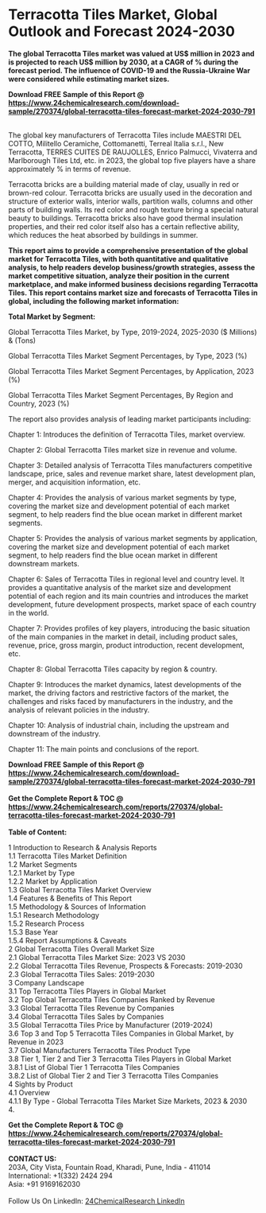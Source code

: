 <h1>Terracotta Tiles Market, Global Outlook and Forecast 2024-2030</h1><p><strong>The global Terracotta Tiles market was valued at US$ million in 2023 and is projected to reach US$ million by 2030, at a CAGR of % during the forecast period. The influence of COVID-19 and the Russia-Ukraine War were considered while estimating market sizes.</strong></p><p>
</p><p></p><div><b>Download FREE Sample of this Report @ 
            <a href="https://www.24chemicalresearch.com/download-sample/270374/global-terracotta-tiles-forecast-market-2024-2030-791">
            https://www.24chemicalresearch.com/download-sample/270374/global-terracotta-tiles-forecast-market-2024-2030-791</a></b></div><br><p>
The global key manufacturers of Terracotta Tiles include MAESTRI DEL COTTO, Militello Ceramiche, Cottomanetti, Terreal Italia s.r.l., New Terracotta, TERRES CUITES DE RAUJOLLES, Enrico Palmucci, Vivaterra and Marlborough Tiles Ltd, etc. in 2023, the global top five players have a share approximately % in terms of revenue.</p><p>
Terracotta bricks are a building material made of clay, usually in red or brown-red colour. Terracotta bricks are usually used in the decoration and structure of exterior walls, interior walls, partition walls, columns and other parts of building walls. Its red color and rough texture bring a special natural beauty to buildings. Terracotta bricks also have good thermal insulation properties, and their red color itself also has a certain reflective ability, which reduces the heat absorbed by buildings in summer.</p><p>
<strong>This report aims to provide a comprehensive presentation of the global market for Terracotta Tiles, with both quantitative and qualitative analysis, to help readers develop business/growth strategies, assess the market competitive situation, analyze their position in the current marketplace, and make informed business decisions regarding Terracotta Tiles. This report contains market size and forecasts of Terracotta Tiles in global, including the following market information:</strong></p><p>
</p><p>
<strong>Total Market by Segment:</strong></p><p>
Global Terracotta Tiles Market, by Type, 2019-2024, 2025-2030 ($ Millions) &amp; (Tons)</p><p>
Global Terracotta Tiles Market Segment Percentages, by Type, 2023 (%)</p><p>
</p><p>
Global Terracotta Tiles Market Segment Percentages, by Application, 2023 (%)</p><p>
</p><p>
Global Terracotta Tiles Market Segment Percentages, By Region and Country, 2023 (%)</p><p>
</p><p>
The report also provides analysis of leading market participants including:</p><p>
</p><p>
</p><p>
Chapter 1: Introduces the definition of Terracotta Tiles, market overview.</p><p>
Chapter 2: Global Terracotta Tiles market size in revenue and volume.</p><p>
Chapter 3: Detailed analysis of Terracotta Tiles manufacturers competitive landscape, price, sales and revenue market share, latest development plan, merger, and acquisition information, etc.</p><p>
Chapter 4: Provides the analysis of various market segments by type, covering the market size and development potential of each market segment, to help readers find the blue ocean market in different market segments.</p><p>
Chapter 5: Provides the analysis of various market segments by application, covering the market size and development potential of each market segment, to help readers find the blue ocean market in different downstream markets.</p><p>
Chapter 6: Sales of Terracotta Tiles in regional level and country level. It provides a quantitative analysis of the market size and development potential of each region and its main countries and introduces the market development, future development prospects, market space of each country in the world.</p><p>
Chapter 7: Provides profiles of key players, introducing the basic situation of the main companies in the market in detail, including product sales, revenue, price, gross margin, product introduction, recent development, etc.</p><p>
Chapter 8: Global Terracotta Tiles capacity by region &amp; country.</p><p>
Chapter 9: Introduces the market dynamics, latest developments of the market, the driving factors and restrictive factors of the market, the challenges and risks faced by manufacturers in the industry, and the analysis of relevant policies in the industry.</p><p>
Chapter 10: Analysis of industrial chain, including the upstream and downstream of the industry.</p><p>
Chapter 11: The main points and conclusions of the report.</p><div><b>Download FREE Sample of this Report @ 
            <a href="https://www.24chemicalresearch.com/download-sample/270374/global-terracotta-tiles-forecast-market-2024-2030-791">
            https://www.24chemicalresearch.com/download-sample/270374/global-terracotta-tiles-forecast-market-2024-2030-791</a></b></div><br><div><b>Get the Complete Report & TOC @ 
            <a href="https://www.24chemicalresearch.com/reports/270374/global-terracotta-tiles-forecast-market-2024-2030-791">
            https://www.24chemicalresearch.com/reports/270374/global-terracotta-tiles-forecast-market-2024-2030-791</a></b></div><br>
            <b>Table of Content:</b><p>1 Introduction to Research & Analysis Reports<br />
    1.1 Terracotta Tiles Market Definition<br />
    1.2 Market Segments<br />
        1.2.1 Market by Type<br />
        1.2.2 Market by Application<br />
    1.3 Global Terracotta Tiles Market Overview<br />
    1.4 Features & Benefits of This Report<br />
    1.5 Methodology & Sources of Information<br />
        1.5.1 Research Methodology<br />
        1.5.2 Research Process<br />
        1.5.3 Base Year<br />
        1.5.4 Report Assumptions & Caveats<br />
2 Global Terracotta Tiles Overall Market Size<br />
    2.1 Global Terracotta Tiles Market Size: 2023 VS 2030<br />
    2.2 Global Terracotta Tiles Revenue, Prospects & Forecasts: 2019-2030<br />
    2.3 Global Terracotta Tiles Sales: 2019-2030<br />
3 Company Landscape<br />
    3.1 Top Terracotta Tiles Players in Global Market<br />
    3.2 Top Global Terracotta Tiles Companies Ranked by Revenue<br />
    3.3 Global Terracotta Tiles Revenue by Companies<br />
    3.4 Global Terracotta Tiles Sales by Companies<br />
    3.5 Global Terracotta Tiles Price by Manufacturer (2019-2024)<br />
    3.6 Top 3 and Top 5 Terracotta Tiles Companies in Global Market, by Revenue in 2023<br />
    3.7 Global Manufacturers Terracotta Tiles Product Type<br />
    3.8 Tier 1, Tier 2 and Tier 3 Terracotta Tiles Players in Global Market<br />
        3.8.1 List of Global Tier 1 Terracotta Tiles Companies<br />
        3.8.2 List of Global Tier 2 and Tier 3 Terracotta Tiles Companies<br />
4 Sights by Product<br />
    4.1 Overview<br />
        4.1.1 By Type - Global Terracotta Tiles Market Size Markets, 2023 & 2030<br />
        4.</p><div><b>Get the Complete Report & TOC @ 
            <a href="https://www.24chemicalresearch.com/reports/270374/global-terracotta-tiles-forecast-market-2024-2030-791">
            https://www.24chemicalresearch.com/reports/270374/global-terracotta-tiles-forecast-market-2024-2030-791</a></b></div><br><b>CONTACT US:</b><br>
            203A, City Vista, Fountain Road, Kharadi, Pune, India - 411014<br>
            International: +1(332) 2424 294<br>
            Asia: +91 9169162030 <br><br>
            Follow Us On LinkedIn: <a href="https://www.linkedin.com/company/24chemicalresearch/">24ChemicalResearch LinkedIn</a>